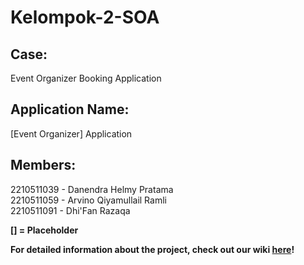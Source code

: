 # Kelompok-2-SOA
## Case:  
Event Organizer Booking Application

## Application Name:
[Event Organizer] Application

## Members:  
2210511039 - Danendra Helmy Pratama  
2210511059 - Arvino Qiyamullail Ramli  
2210511091 - Dhi'Fan Razaqa  

**[] = Placeholder**

**For detailed information about the project, check out our wiki [here](https://github.com/dhifanrazaqa/Kelompok-2-SOA/wiki)!**
